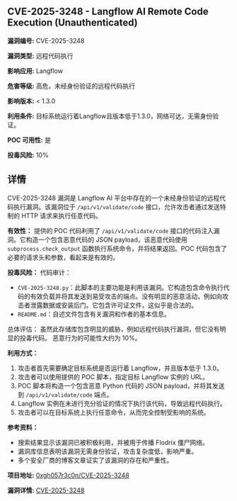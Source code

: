 ## CVE-2025-3248 - Langflow AI Remote Code Execution (Unauthenticated)

**漏洞编号:** CVE-2025-3248

**漏洞类型:** 远程代码执行

**影响应用:** Langflow

**危害等级:** 高危，未经身份验证的远程代码执行

**影响版本:** < 1.3.0

**利用条件:** 目标系统运行着Langflow且版本低于1.3.0，网络可达，无需身份验证。

**POC 可用性:** 是

**投毒风险:** 10%

## 详情

CVE-2025-3248 漏洞是 Langflow AI 平台中存在的一个未经身份验证的远程代码执行漏洞。该漏洞位于 `/api/v1/validate/code` 接口，允许攻击者通过发送特制的 HTTP 请求来执行任意代码。

**有效性：**
提供的 POC 代码利用了 `/api/v1/validate/code` 接口的代码注入漏洞。它构造一个包含恶意代码的 JSON payload，该恶意代码使用 `subprocess.check_output` 函数执行系统命令，并将结果返回。POC 代码包含了必要的请求头和参数，看起来是有效的。

**投毒风险：**
代码审计：

*   `CVE-2025-3248.py`：此脚本的主要功能是利用该漏洞。它构造包含命令执行代码的有效负载并将其发送到易受攻击的端点。没有明显的恶意活动，例如向攻击者泄露数据或安装后门。它包含许可证文件，这似乎是合法的。
*   `README.md`：自述文件包含有关漏洞和作者的基本信息。

总体评估：
虽然此存储库包含明显的威胁，例如远程代码执行漏洞，但它没有明显的投毒代码。
恶意行为的可能性大约为 10%。

**利用方式：**
1.  攻击者首先需要确定目标系统是否运行着 Langflow，并且版本低于 1.3.0。
2.  攻击者可以使用提供的 POC 脚本，指定目标 Langflow 实例的 URL。
3.  POC 脚本将构造一个包含恶意 Python 代码的 JSON payload，并将其发送到 `/api/v1/validate/code` 端点。
4.  Langflow 实例在未进行充分验证的情况下执行该代码，导致远程代码执行。
5.  攻击者可以在目标系统上执行任意命令，从而完全控制受影响的系统。

**参考资料：**
*   搜索结果显示该漏洞已被积极利用，并被用于传播 Flodrix 僵尸网络。
*   漏洞库信息表明该漏洞无需身份验证，攻击复杂度低，影响严重。
*   多个安全厂商的博客文章证实了该漏洞的存在和严重性。

**项目地址:** [0xgh057r3c0n/CVE-2025-3248](https://github.com/0xgh057r3c0n/CVE-2025-3248)

**漏洞详情:** [CVE-2025-3248](https://nvd.nist.gov/vuln/detail/CVE-2025-3248)